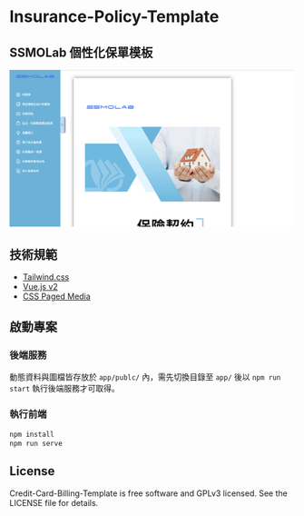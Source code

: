 # Insurance-Policy-Template

## SSMOLab 個性化保單模板

![image](https://github.com/SSMOLab-Joshua/Insurance-Policy-Template/blob/main/document/img/doc-cover-img.png)

## 技術規範
- [Tailwind.css](https://tailwindcss.com/)
- [Vue.js v2](https://v2.vuejs.org/)
- [CSS Paged Media](https://www.w3.org/TR/css-page-3/)



## 啟動專案

### 後端服務

動態資料與圖檔皆存放於 `app/publc/` 內，需先切換目錄至 `app/` 後以 `npm run start` 執行後端服務才可取得。

### 執行前端

```
npm install
npm run serve
```

## License
Credit-Card-Billing-Template is free software and GPLv3 licensed. See the LICENSE file for details.
